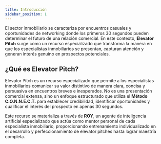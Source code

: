 ```yaml
---
title: Introducción
sidebar_position: 1
---
```


El sector inmobiliario se caracteriza por encuentros casuales y oportunidades de networking donde los primeros 30 segundos pueden determinar el futuro de una relación comercial. En este contexto, **Elevator Pitch** surge como un recurso especializado que transforma la manera en que los especialistas inmobiliarios se presentan, capturan atención y generan interés genuino en prospectos potenciales.

## ¿Qué es Elevator Pitch?

Elevator Pitch es un recurso especializado que permite a los especialistas inmobiliarios comunicar su valor distintivo de manera clara, concisa y persuasiva en encuentros breves e inesperados. No es una presentación comercial extensa, sino un enfoque estructurado que utiliza el **Método C.O.N.N.E.C.T.** para establecer credibilidad, identificar oportunidades y cualificar el interés del prospecto en apenas 30 segundos.

Este recurso se materializa a través de **ROY**, un agente de inteligencia artificial especializado que actúa como mentor personal de cada especialista inmobiliario, proporcionando entrenamiento individualizado en el desarrollo y perfeccionamiento de elevator pitches hasta lograr maestría completa.